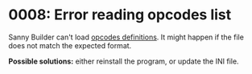 # 0008: Error reading opcodes list

Sanny Builder can't load [opcodes definitions](../../edit-modes/opcodes-list-scm.ini.md). It might happen if the file does not match the expected format.

**Possible solutions:** either reinstall the program, or update the INI file.


